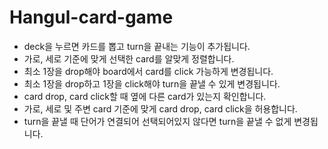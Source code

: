 # Hangul-card-game  

- deck을 누르면 카드를 뽑고 turn을 끝내는 기능이 추가됩니다.  
- 가로, 세로 기준에 맞게 선택한 card를 알맞게 정렬합니다.  
- 최소 1장을 drop해야 board에서 card를 click 가능하게 변경됩니다.  
- 최소 1장을 drop하고 1장을 click해야 turn을 끝낼 수 있게 변경됩니다.  
- card drop, card click할 때 옆에 다른 card가 있는지 확인합니다.  
- 가로, 세로 및 주변 card 기준에 맞게 card drop, card click을 허용합니다.  
- turn을 끝낼 때 단어가 연결되어 선택되어있지 않다면 turn을 끝낼 수 없게 변경됩니다.
